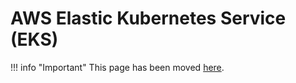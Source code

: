 # AWS Elastic Kubernetes Service (EKS)

!!! info "Important"
    This page has been moved [here](/user-guide/ref-architecture-eks/overview/).
